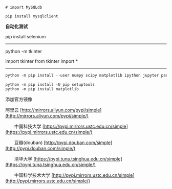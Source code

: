 ```
# import MySQLdb

pip install mysqlclient
```

**自动化测试**

pip install selenium



----------------

python -m tkinter

import tkinter
from tkinter import *



---------

```powershell
python -m pip install --user numpy scipy matplotlib ipython jupyter pandas sympy nose
```



```
python -m pip install -U pip setuptools
python -m pip install matplotlib
```

 添加官方镜像

阿里云 [http://mirrors.aliyun.com/pypi/simple](http://mirrors.aliyun.com/pypi/simple/)

  中国科技大学 [https://pypi.mirrors.ustc.edu.cn/simple](https://pypi.mirrors.ustc.edu.cn/simple/)

  豆瓣(douban) [http://pypi.douban.com/simple](http://pypi.douban.com/simple/)

  清华大学 [https://pypi.tuna.tsinghua.edu.cn/simple](https://pypi.tuna.tsinghua.edu.cn/simple/)

  中国科学技术大学 [http://pypi.mirrors.ustc.edu.cn/simple](http://pypi.mirrors.ustc.edu.cn/simple/)